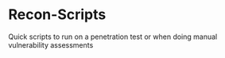 # Recon-Scripts
Quick scripts to run on a penetration test or when doing manual vulnerability assessments
